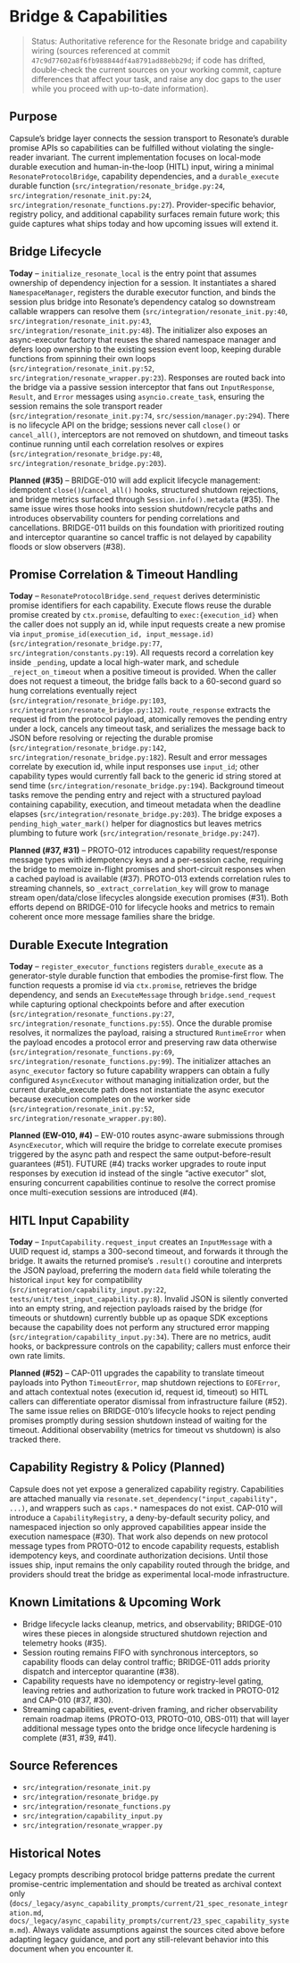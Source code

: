 # Bridge & Capabilities

> Status: Authoritative reference for the Resonate bridge and capability wiring (sources referenced at commit `47c9d77602a8f6fb988844df4a8791ad88ebb29d`; if code has drifted, double-check the current sources on your working commit, capture differences that affect your task, and raise any doc gaps to the user while you proceed with up-to-date information).

## Purpose
Capsule’s bridge layer connects the session transport to Resonate’s durable promise APIs so capabilities can be fulfilled without violating the single-reader invariant. The current implementation focuses on local-mode durable execution and human-in-the-loop (HITL) input, wiring a minimal `ResonateProtocolBridge`, capability dependencies, and a `durable_execute` durable function (`src/integration/resonate_bridge.py:24`, `src/integration/resonate_init.py:24`, `src/integration/resonate_functions.py:27`). Provider-specific behavior, registry policy, and additional capability surfaces remain future work; this guide captures what ships today and how upcoming issues will extend it.

## Bridge Lifecycle
**Today** – `initialize_resonate_local` is the entry point that assumes ownership of dependency injection for a session. It instantiates a shared `NamespaceManager`, registers the durable executor function, and binds the session plus bridge into Resonate’s dependency catalog so downstream callable wrappers can resolve them (`src/integration/resonate_init.py:40`, `src/integration/resonate_init.py:43`, `src/integration/resonate_init.py:48`). The initializer also exposes an async-executor factory that reuses the shared namespace manager and defers loop ownership to the existing session event loop, keeping durable functions from spinning their own loops (`src/integration/resonate_init.py:52`, `src/integration/resonate_wrapper.py:23`). Responses are routed back into the bridge via a passive session interceptor that fans out `InputResponse`, `Result`, and `Error` messages using `asyncio.create_task`, ensuring the session remains the sole transport reader (`src/integration/resonate_init.py:74`, `src/session/manager.py:294`). There is no lifecycle API on the bridge; sessions never call `close()` or `cancel_all()`, interceptors are not removed on shutdown, and timeout tasks continue running until each correlation resolves or expires (`src/integration/resonate_bridge.py:48`, `src/integration/resonate_bridge.py:203`).

**Planned (#35)** – BRIDGE-010 will add explicit lifecycle management: idempotent `close()`/`cancel_all()` hooks, structured shutdown rejections, and bridge metrics surfaced through `Session.info().metadata` (#35). The same issue wires those hooks into session shutdown/recycle paths and introduces observability counters for pending correlations and cancellations. BRIDGE-011 builds on this foundation with prioritized routing and interceptor quarantine so cancel traffic is not delayed by capability floods or slow observers (#38).

## Promise Correlation & Timeout Handling
**Today** – `ResonateProtocolBridge.send_request` derives deterministic promise identifiers for each capability. Execute flows reuse the durable promise created by `ctx.promise`, defaulting to `exec:{execution_id}` when the caller does not supply an id, while input requests create a new promise via `input_promise_id(execution_id, input_message.id)` (`src/integration/resonate_bridge.py:77`, `src/integration/constants.py:19`). All requests record a correlation key inside `_pending`, update a local high-water mark, and schedule `_reject_on_timeout` when a positive timeout is provided. When the caller does not request a timeout, the bridge falls back to a 60-second guard so hung correlations eventually reject (`src/integration/resonate_bridge.py:103`, `src/integration/resonate_bridge.py:132`). `route_response` extracts the request id from the protocol payload, atomically removes the pending entry under a lock, cancels any timeout task, and serializes the message back to JSON before resolving or rejecting the durable promise (`src/integration/resonate_bridge.py:142`, `src/integration/resonate_bridge.py:182`). Result and error messages correlate by execution id, while input responses use `input_id`; other capability types would currently fall back to the generic id string stored at send time (`src/integration/resonate_bridge.py:194`). Background timeout tasks remove the pending entry and reject with a structured payload containing capability, execution, and timeout metadata when the deadline elapses (`src/integration/resonate_bridge.py:203`). The bridge exposes a `pending_high_water_mark()` helper for diagnostics but leaves metrics plumbing to future work (`src/integration/resonate_bridge.py:247`).

**Planned (#37, #31)** – PROTO-012 introduces capability request/response message types with idempotency keys and a per-session cache, requiring the bridge to memoize in-flight promises and short-circuit responses when a cached payload is available (#37). PROTO-013 extends correlation rules to streaming channels, so `_extract_correlation_key` will grow to manage stream open/data/close lifecycles alongside execution promises (#31). Both efforts depend on BRIDGE-010 for lifecycle hooks and metrics to remain coherent once more message families share the bridge.

## Durable Execute Integration
**Today** – `register_executor_functions` registers `durable_execute` as a generator-style durable function that embodies the promise-first flow. The function requests a promise id via `ctx.promise`, retrieves the bridge dependency, and sends an `ExecuteMessage` through `bridge.send_request` while capturing optional checkpoints before and after execution (`src/integration/resonate_functions.py:27`, `src/integration/resonate_functions.py:55`). Once the durable promise resolves, it normalizes the payload, raising a structured `RuntimeError` when the payload encodes a protocol error and preserving raw data otherwise (`src/integration/resonate_functions.py:69`, `src/integration/resonate_functions.py:99`). The initializer attaches an `async_executor` factory so future capability wrappers can obtain a fully configured `AsyncExecutor` without managing initialization order, but the current durable_execute path does not instantiate the async executor because execution completes on the worker side (`src/integration/resonate_init.py:52`, `src/integration/resonate_wrapper.py:80`).

**Planned (EW-010, #4)** – EW-010 routes async-aware submissions through `AsyncExecutor`, which will require the bridge to correlate execute promises triggered by the async path and respect the same output-before-result guarantees (#51). FUTURE (#4) tracks worker upgrades to route input responses by execution id instead of the single “active executor” slot, ensuring concurrent capabilities continue to resolve the correct promise once multi-execution sessions are introduced (#4).

## HITL Input Capability
**Today** – `InputCapability.request_input` creates an `InputMessage` with a UUID request id, stamps a 300-second timeout, and forwards it through the bridge. It awaits the returned promise’s `.result()` coroutine and interprets the JSON payload, preferring the modern `data` field while tolerating the historical `input` key for compatibility (`src/integration/capability_input.py:22`, `tests/unit/test_input_capability.py:8`). Invalid JSON is silently converted into an empty string, and rejection payloads raised by the bridge (for timeouts or shutdown) currently bubble up as opaque SDK exceptions because the capability does not perform any structured error mapping (`src/integration/capability_input.py:34`). There are no metrics, audit hooks, or backpressure controls on the capability; callers must enforce their own rate limits.

**Planned (#52)** – CAP-011 upgrades the capability to translate timeout payloads into Python `TimeoutError`, map shutdown rejections to `EOFError`, and attach contextual notes (execution id, request id, timeout) so HITL callers can differentiate operator dismissal from infrastructure failure (#52). The same issue relies on BRIDGE-010’s lifecycle hooks to reject pending promises promptly during session shutdown instead of waiting for the timeout. Additional observability (metrics for timeout vs shutdown) is also tracked there.

## Capability Registry & Policy (Planned)
Capsule does not yet expose a generalized capability registry. Capabilities are attached manually via `resonate.set_dependency("input_capability", ...)`, and wrappers such as `caps.*` namespaces do not exist. CAP-010 will introduce a `CapabilityRegistry`, a deny-by-default security policy, and namespaced injection so only approved capabilities appear inside the execution namespace (#30). That work also depends on new protocol message types from PROTO-012 to encode capability requests, establish idempotency keys, and coordinate authorization decisions. Until those issues ship, input remains the only capability routed through the bridge, and providers should treat the bridge as experimental local-mode infrastructure.

## Known Limitations & Upcoming Work
- Bridge lifecycle lacks cleanup, metrics, and observability; BRIDGE-010 wires these pieces in alongside structured shutdown rejection and telemetry hooks (#35).
- Session routing remains FIFO with synchronous interceptors, so capability floods can delay control traffic; BRIDGE-011 adds priority dispatch and interceptor quarantine (#38).
- Capability requests have no idempotency or registry-level gating, leaving retries and authorization to future work tracked in PROTO-012 and CAP-010 (#37, #30).
- Streaming capabilities, event-driven framing, and richer observability remain roadmap items (PROTO-013, PROTO-010, OBS-011) that will layer additional message types onto the bridge once lifecycle hardening is complete (#31, #39, #41).

## Source References
- `src/integration/resonate_init.py`
- `src/integration/resonate_bridge.py`
- `src/integration/resonate_functions.py`
- `src/integration/capability_input.py`
- `src/integration/resonate_wrapper.py`

## Historical Notes
Legacy prompts describing protocol bridge patterns predate the current promise-centric implementation and should be treated as archival context only (`docs/_legacy/async_capability_prompts/current/21_spec_resonate_integration.md`, `docs/_legacy/async_capability_prompts/current/23_spec_capability_system.md`). Always validate assumptions against the sources cited above before adapting legacy guidance, and port any still-relevant behavior into this document when you encounter it.
